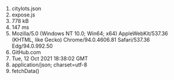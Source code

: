 1. citylots.json
2. expose.js
3. 778 kB
4. 147 ms
5. Mozilla/5.0 (Windows NT 10.0; Win64; x64) AppleWebKit/537.36 (KHTML, like Gecko) Chrome/94.0.4606.81 Safari/537.36 Edg/94.0.992.50
6. GitHub.com
7. Tue, 12 Oct 2021 18:38:02 GMT
8. application/json; charset=utf-8
9. fetchData()
